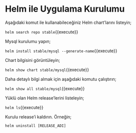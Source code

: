 # Helm ile Uygulama Kurulumu

Aşağıdaki komut ile kullanabileceğiniz Helm chart’larını listeyin;

`helm search repo stable`{{execute}}

Mysql kurulumu yapın;

`helm install stable/mysql --generate-name`{{execute}}

Chart bilgisini görüntüleyin;

`helm show chart stable/mysql`{{execute}}

Daha detaylı bilgi almak için aşağıdaki komutu çalıştırın;

`helm show all stable/mysql`{{execute}}

Yüklü olan Helm release’lerini listeleyin;

`helm ls`{{execute}}

Kurulu release’i kaldırın. Örneğin;

`helm uninstall [RELEASE_ADI]`